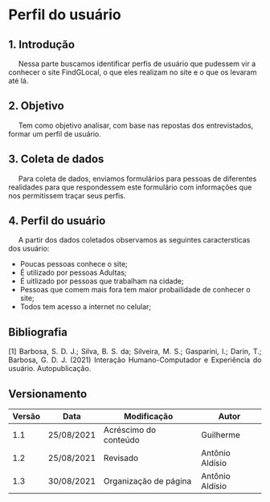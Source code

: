 # Perfil do usuário

## 1. Introdução
<p style="text-indent: 20px; align = "justify">
Nessa parte buscamos identificar perfis de usuário que pudessem vir a conhecer o site FindGLocal, o que eles realizam no site e o que os levaram até lá.
</p>

## 2. Objetivo
<p style="text-indent: 20px; align = "justify">
Tem como objetivo analisar, com base nas repostas dos entrevistados, formar um perfil de usuário.
</p>

## 3. Coleta de dados
<p style="text-indent: 20px; align = "justify">
Para coleta de dados, enviamos formulários para pessoas de diferentes realidades para que respondessem este formulário com informações que nos permitissem traçar seus perfis.
</p>

## 4. Perfil do usuário
<p style="text-indent: 20px; align = "justify">
A partir dos dados coletados observamos as seguintes caractersticas dos usuário:
</p>

- Poucas pessoas conhece o site;
- É utilizado por pessoas Adultas;
- É uitlizado por pessoas que trabalham na cidade;
- Pessoas que comem mais fora tem maior probailidade de conhecer o site;
- Todos tem acesso a internet no celular;

## Bibliografia <a id="Bibliografia"></a>
<p align = "justify"> [1] Barbosa, S. D. J.; Silva, B. S. da; Silveira, M. S.; Gasparini, I.; Darin, T.; Barbosa, G. D. J. (2021) Interação Humano-Computador e Experiência do usuário. Autopublicação. </p>


## Versionamento

<center>


| Versão | Data | Modificação | Autor |
|--|--|--|--|
| 1.1 | 25/08/2021 | Acréscimo do conteúdo | Guilherme |
| 1.2 | 25/08/2021 | Revisado | Antônio Aldísio |
| 1.3 | 30/08/2021 | Organização de página | Antônio Aldísio |

</center>